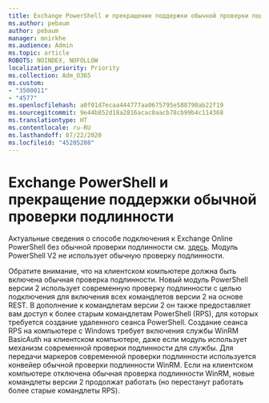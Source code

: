 ```yaml
---
title: Exchange PowerShell и прекращение поддержки обычной проверки подлинности
ms.author: pebaum
author: pebaum
manager: mnirkhe
ms.audience: Admin
ms.topic: article
ROBOTS: NOINDEX, NOFOLLOW
localization_priority: Priority
ms.collection: Adm_O365
ms.custom:
- "3500011"
- "4577"
ms.openlocfilehash: a0f01d7ecaa444777aa0675795e588790ab22f19
ms.sourcegitcommit: 9e44b852d18a2816acac0aacb78cb99b4c114368
ms.translationtype: HT
ms.contentlocale: ru-RU
ms.lasthandoff: 07/22/2020
ms.locfileid: "45205208"
---
```

# <a name="exchange-powershell-and-basic-authentication-deprecation"></a>Exchange PowerShell и прекращение поддержки обычной проверки подлинности

Актуальные сведения о способе подключения к Exchange Online PowerShell без обычной проверки подлинности см. [здесь](https://aka.ms/exops-docs). Модуль PowerShell V2 не использует обычную проверку подлинности.

Обратите внимание, что на клиентском компьютере должна быть включена обычная проверка подлинности.
Новый модуль PowerShell версии 2 использует современную проверку подлинности с целью подключения для включения всех командлетов версии 2 на основе REST. В дополнение к командлетам версии 2 он также предоставляет вам доступ к более старым командлетам PowerShell (RPS), для которых требуется создание удаленного сеанса PowerShell. Создание сеанса RPS на компьютере с Windows требует включения службы WinRM BasicAuth на клиентском компьютере, даже если модуль использует механизм современной проверки подлинности для службы. Для передачи маркеров современной проверки подлинности используется конвейер обычной проверки подлинности WinRM. Если на клиентском компьютере отключена обычная проверка подлинности WinRM, новые командлеты версии 2 продолжат работать (но перестанут работать более старые командлеты RPS).
